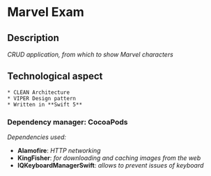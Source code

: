 # Marvel Exam

## Description
_CRUD application, from which to show Marvel characters_

## Technological aspect
    * CLEAN Architecture
    * VIPER Design pattern
    * Written in **Swift 5**

### Dependency manager: **CocoaPods** 

_Dependencies used:_
* **Alamofire**: _HTTP networking_
* **KingFisher**: _for downloading and caching images from the web_
* **IQKeyboardManagerSwift**: _allows to prevent issues of keyboard_


    

